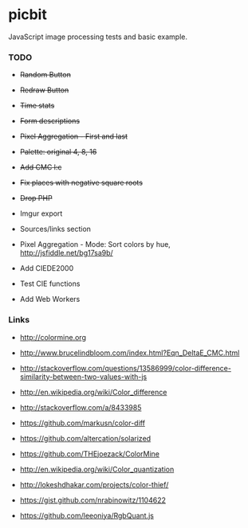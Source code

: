 # picbit
JavaScript image processing tests and basic example.

### TODO

- ~~Random Button~~
- ~~Redraw Button~~
- ~~Time stats~~
- ~~Form descriptions~~
- ~~Pixel Aggregation - First and last~~
- ~~Palette: original 4, 8, 16~~
- ~~Add CMC l:c~~
- ~~Fix places with negative square roots~~
- ~~Drop PHP~~

- Imgur export
- Sources/links section
- Pixel Aggregation - Mode: Sort colors by hue, http://jsfiddle.net/bg17sa9b/
- Add CIEDE2000
- Test CIE functions
- Add Web Workers

### Links

- http://colormine.org
- http://www.brucelindbloom.com/index.html?Eqn_DeltaE_CMC.html
- http://stackoverflow.com/questions/13586999/color-difference-similarity-between-two-values-with-js
- http://en.wikipedia.org/wiki/Color_difference
- http://stackoverflow.com/a/8433985
- https://github.com/markusn/color-diff
- https://github.com/altercation/solarized
- https://github.com/THEjoezack/ColorMine

- http://en.wikipedia.org/wiki/Color_quantization
- http://lokeshdhakar.com/projects/color-thief/
- https://gist.github.com/nrabinowitz/1104622
- https://github.com/leeoniya/RgbQuant.js